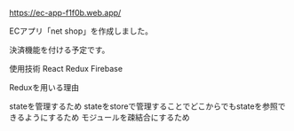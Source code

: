 https://ec-app-f1f0b.web.app/

ECアプリ「net shop」を作成しました。

決済機能を付ける予定です。

使用技術
React
Redux
Firebase

Reduxを用いる理由

stateを管理するため
stateをstoreで管理することでどこからでもstateを参照できるようにするため
モジュールを疎結合にするため

